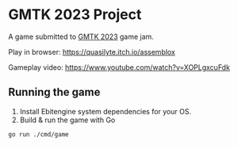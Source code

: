 # GMTK 2023 Project

A game submitted to [GMTK 2023](https://itch.io/jam/gmtk-2023) game jam.

Play in browser: https://quasilyte.itch.io/assemblox

Gameplay video: https://www.youtube.com/watch?v=XOPLgxcuFdk

## Running the game

1. Install Ebitengine system dependencies for your OS.
2. Build & run the game with Go

```bash
go run ./cmd/game
```
